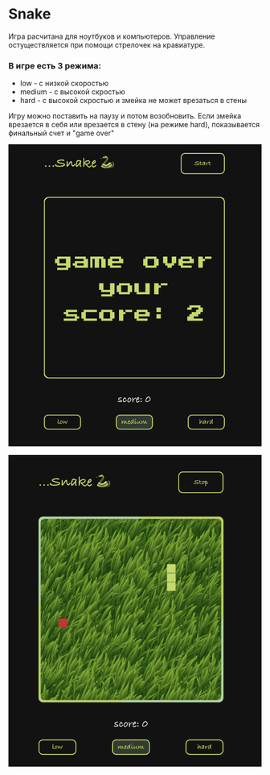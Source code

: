 # Snake

Игра расчитана для ноутбуков и компьютеров. Управление остуществляется при помощи стрелочек на кравиатуре.

### В игре есть 3 режима: 
 - low - с низкой скоростью
 - medium - с высокой скростью
 - hard - с высокой скростью и змейка не может врезаться в стены
  
Игру можно поставить на паузу и потом возобновить. Если змейка врезается в себя или врезается в стену (на режиме hard), показывается финальный счет и "game over"

![Основной экран игры](https://github.com/qwertyq98/snake/raw/master/src/images/1.png)

![Результат](https://github.com/qwertyq98/snake/raw/master/src/images/2.png)
